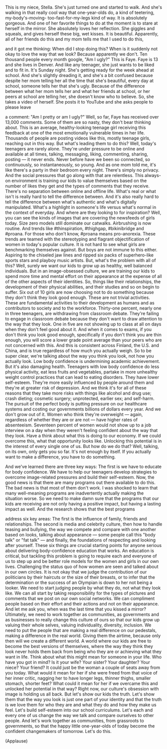 
This is my niece, Stella.
She&#39;s just turned one and started to walk.
And she&#39;s walking in that really cool way that
one-year-olds do,
a kind of teetering, my-body&#39;s-moving-
too-fast-for-my-legs kind of way.
It is absolutely gorgeous.
And one of her favorite 
things to do at the moment
is to stare at herself in the mirror.
She absolutely loves her reflection.
She giggles and squeals, and gives
herself these big, wet kisses.
It is beautiful.
Apparently, all of her friends do this and my mom
tells me that I used to do this,

and it got me thinking:
When did I stop doing this?
When is it suddenly not okay to love 
the way that we look?
Because apparently we don&#39;t.
Ten thousand people every month google,
&quot;Am I ugly?&quot;
This is Faye. Faye is 13 and she 
lives in Denver.
And like any teenager, she just wants to 
be liked and to fit in.
It&#39;s Sunday night.
She&#39;s getting ready for the week ahead at school.
And she&#39;s slightly dreading it, and 
she&#39;s a bit confused because
despite her mom telling her all the time
that she&#39;s beautiful,
every day at school, someone tells her 
that she&#39;s ugly.
Because of the difference between what her mom 
tells her and what her friends
at school, or her peers at school are telling her,
she doesn&#39;t know who to believe.
So, she takes a video of herself. 
She posts it to YouTube
and she asks people to please leave 

a comment:
&quot;Am I pretty or am I ugly?&quot;
Well, so far, Faye has received 
over 13,000 comments.
Some of them are so nasty, they don&#39;t 
bear thinking about.
This is an average, healthy-looking 
teenage girl receiving this feedback
at one of the most emotionally vulnerable
times in her life.
Thousands of people are posting videos like this,
mostly teenage girls, reaching out in this way.
But what&#39;s leading them to do this?
Well, today&#39;s teenagers are rarely alone.
They&#39;re under pressure to be online
and available at all times,
talking, messaging, liking, commenting, 
sharing, posting —
it never ends.
Never before have we been so connected,
so continuously, so instantaneously, so young.
And as one mom told me, it&#39;s like there&#39;s a party
in their bedroom every night.
There&#39;s simply no privacy.
And the social pressures that go along 
with that are relentless.
This always-on environment is training
our kids to value themselves
based on the number of likes they get
and the types of comments that they receive.
There&#39;s no separation between online and offline life.
What&#39;s real or what isn&#39;t is really
hard to tell the difference between.
And it&#39;s also really hard to tell the difference 
between what&#39;s authentic
and what&#39;s digitally manipulated.
What&#39;s a highlight in someone&#39;s life versus
what&#39;s normal in the context of everyday.
And where are they looking to for inspiration?
Well, you can see the kinds of images
that are covering the newsfeeds
of girls today.
Size zero models still dominate our catwalks.
Airbrushing is now routine.
And trends like #thinspiration, #thighgap,
#bikinibridge and #proana.
For those who don&#39;t know, #proana means pro-anorexia.
These trends are teamed with the 
stereotyping and flagrant objectification
of women in today&#39;s popular culture.
It is not hard to see what girls are
benchmarking themselves against.
But boys are not immune to this either.
Aspiring to the chiseled jaw lines and ripped six packs
of superhero-like sports stars
and playboy music artists.
But, what&#39;s the problem with all of this?
Well, surely we want our kids to grow up as healthy, 
well balanced individuals.
But in an image-obsessed culture, we are
training our kids
to spend more time and mental effort on 
their appearance
at the expense of all of the other aspects
of their identities.
So, things like their relationships, the development
of their physical abilities,
and their studies and so on begin to suffer.
Six out of 10 girls are now choosing not to do 
something because they don&#39;t
think they look good enough.
These are not trivial activities.
These are fundamental activities to their
development as humans
and as contributors to society and to 
the workforce.
Thirty-one percent, nearly one in 
three teenagers, are withdrawing
from classroom debate. They&#39;re failing
to engage in classroom debate because
they don&#39;t want to draw attention to the 
way that they look.
One in five are not showing up to class at all
on days when they don&#39;t feel good about it.
And when it comes to exams,
if you don&#39;t think you look good enough,
specifically if you don&#39;t think you are thin enough,
you will score a lower grade point average
than your peers who are not concerned with this.
And this is consistent across Finland, the U.S.
and China, and is true regardless of how much
you actually weigh.
So to be super clear, we&#39;re talking about the
way you think you look, not how
you actually look.
Low body confidence is undermining 
academic achievement.
But it&#39;s also damaging health.
Teenagers with low body confidence
do less physical activity,
eat less fruits and vegetables,
partake in more unhealthy weight control
practices
that can lead to eating disorders.
They have lower self-esteem.
They&#39;re more easily influenced by people around them
and they&#39;re at greater risk of depression.
And we think it&#39;s for all of these reasons
that they take more risks
with things like alcohol and drug use;
crash dieting; cosmetic surgery; 
unprotected, earlier sex;
and self-harm.
The pursuit of the perfect body is putting
pressure on our healthcare systems
and costing our governments billions of 
dollars every year.
And we don&#39;t grow out of it.
Women who think they&#39;re overweight — again,
regardless of whether they are or are not —
have higher rates of absenteeism.
Seventeen percent of women would
not show up to a job interview on
a day when they weren&#39;t feeling confident
about the way that they look.
Have a think about what this is doing
to our economy.
If we could overcome this, what that
opportunity looks like.
Unlocking this potential is in the interest
of every single one of us.
But how do we do that?
Well, talking, on its own, only gets you so far.
It&#39;s not enough by itself.
If you actually want to make a difference,
you have to do something.

And we&#39;ve learned there are three key ways:
The first is we have to educate for body confidence.
We have to help our teenagers develop
strategies to overcome image-related pressures
and build their self-esteem.
Now, the good news is that there are
many programs out there available
to do this.
The bad news is that most of them don&#39;t work.
I was shocked to learn that many well-meaning
programs are inadvertently actually
making the situation worse.
So we need to make damn sure that
the programs that our kids are receiving
are not only having a positive impact,
but having a lasting impact as well.
And the research shows 
that the best programs

address six key areas:
The first is the influence of family, 
friends and relationships.
The second is media and celebrity culture,
then how to handle teasing and bullying,
the way we compete and compare with
one another
based on looks,
talking about appearance — some people
call this &quot;body talk&quot; or &quot;fat talk&quot; —
and finally, the foundations of respecting
and looking after yourself.
These six things are crucial starting points
for anyone serious about delivering
body-confidence education that works.
An education is critical,
but tackling this problem is going
to require each and everyone of us
to step up and be better role models
for the women and girls in our own lives.
Challenging the status quo of how
women are seen and talked about in
our own circles.
It is not okay that we judge the contribution
of our politicians by their haircuts
or the size of their breasts,
or to infer that the determination or the success
of an Olympian is down 
to her not being a looker.
We need to start judging people by what they do,
not what they look like.
We can all start by taking responsibility 
for the types of pictures
and comments that we post
on our own social networks.
We can compliment people based on 
their effort
and their actions
and not on their appearance.
And let me ask you,
when was the last time that you
kissed a mirror?
Ultimately, we need to work together
as communities, as governments
and as businesses to really change
this culture of ours
so that our kids grow up valuing their 
whole selves,
valuing individuality, diversity, inclusion.
We need to put the people that are
making a real difference
on our pedestals, making a difference
in the real world.
Giving them the airtime, because only then
will we create a different world.
A world where our kids are free to become
the best versions of themselves,
where the way they think they look
never holds them back from being
who they are
or achieving what they want in life.
Think about what this might mean 
for someone in your life.
Who have you got in mind?
Is it your wife?
Your sister?
Your daughter?
Your niece?
Your friend? It could just be the woman 
a couple of seats away
from you today.
What would it mean for her
if she were freed from that voice
of her inner critic, nagging her to have
longer legs, thinner thighs, smaller stomach,
shorter feet?
What could it mean for her if we overcame this
and unlocked her potential in that way?
Right now, our culture&#39;s obsession
with image is holding us all back.
But let&#39;s show our kids the truth.
Let&#39;s show them that the way you look
is just one part of your identity
and that the truth is we love them
for who they are
and what they do
and how they make us feel.
Let&#39;s build self-esteem into our school curriculums.
Let&#39;s each and every one of us change the way
we talk and compare ourselves to other people.
And let&#39;s work together as communities,
from grassroots to governments,
so that the happy little one-year-olds
of today become the confident
changemakers of tomorrow.
Let&#39;s do this.

(Applause)


